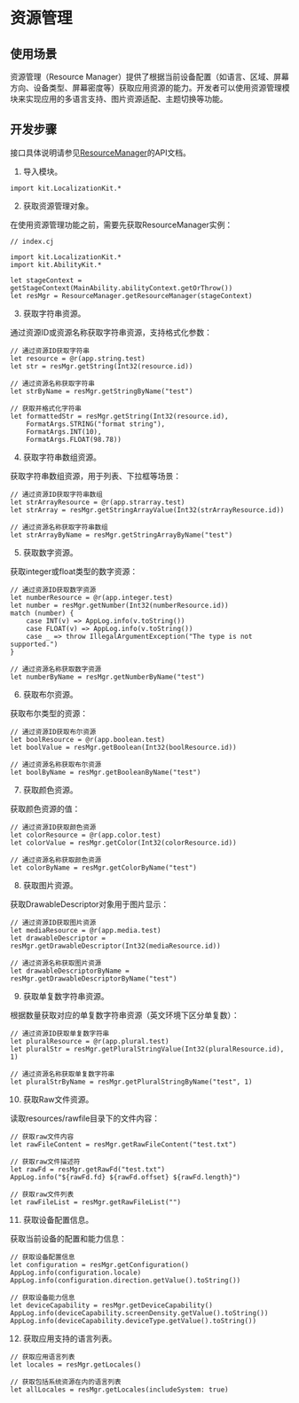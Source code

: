 # 资源管理

## 使用场景

资源管理（Resource Manager）提供了根据当前设备配置（如语言、区域、屏幕方向、设备类型、屏幕密度等）获取应用资源的能力。开发者可以使用资源管理模块来实现应用的多语言支持、图片资源适配、主题切换等功能。

## 开发步骤

接口具体说明请参见[ResourceManager](../../../reference/source_zh_cn/LocalizationKit/cj-apis-resource_manager.md#class-resourcemanager)的API文档。

1. 导入模块。

```cangjie
import kit.LocalizationKit.*
```

2. 获取资源管理对象。

在使用资源管理功能之前，需要先获取ResourceManager实例：

```cangjie
// index.cj

import kit.LocalizationKit.*
import kit.AbilityKit.*

let stageContext = getStageContext(MainAbility.abilityContext.getOrThrow())
let resMgr = ResourceManager.getResourceManager(stageContext)
```

3. 获取字符串资源。

通过资源ID或资源名称获取字符串资源，支持格式化参数：

```cangjie
// 通过资源ID获取字符串
let resource = @r(app.string.test)
let str = resMgr.getString(Int32(resource.id))

// 通过资源名称获取字符串
let strByName = resMgr.getStringByName("test")

// 获取并格式化字符串
let formattedStr = resMgr.getString(Int32(resource.id), 
    FormatArgs.STRING("format string"), 
    FormatArgs.INT(10), 
    FormatArgs.FLOAT(98.78))
```

4. 获取字符串数组资源。

获取字符串数组资源，用于列表、下拉框等场景：

```cangjie
// 通过资源ID获取字符串数组
let strArrayResource = @r(app.strarray.test)
let strArray = resMgr.getStringArrayValue(Int32(strArrayResource.id))

// 通过资源名称获取字符串数组
let strArrayByName = resMgr.getStringArrayByName("test")
```

5. 获取数字资源。

获取integer或float类型的数字资源：

```cangjie
// 通过资源ID获取数字资源
let numberResource = @r(app.integer.test)
let number = resMgr.getNumber(Int32(numberResource.id))
match (number) {
    case INT(v) => AppLog.info(v.toString())
    case FLOAT(v) => AppLog.info(v.toString())
    case _ => throw IllegalArgumentException("The type is not supported.")
}

// 通过资源名称获取数字资源
let numberByName = resMgr.getNumberByName("test")
```

6. 获取布尔资源。

获取布尔类型的资源：

```cangjie
// 通过资源ID获取布尔资源
let boolResource = @r(app.boolean.test)
let boolValue = resMgr.getBoolean(Int32(boolResource.id))

// 通过资源名称获取布尔资源
let boolByName = resMgr.getBooleanByName("test")
```

7. 获取颜色资源。

获取颜色资源的值：

```cangjie
// 通过资源ID获取颜色资源
let colorResource = @r(app.color.test)
let colorValue = resMgr.getColor(Int32(colorResource.id))

// 通过资源名称获取颜色资源
let colorByName = resMgr.getColorByName("test")
```

8. 获取图片资源。

获取DrawableDescriptor对象用于图片显示：

```cangjie
// 通过资源ID获取图片资源
let mediaResource = @r(app.media.test)
let drawableDescriptor = resMgr.getDrawableDescriptor(Int32(mediaResource.id))

// 通过资源名称获取图片资源
let drawableDescriptorByName = resMgr.getDrawableDescriptorByName("test")
```

9. 获取单复数字符串资源。

根据数量获取对应的单复数字符串资源（英文环境下区分单复数）：

```cangjie
// 通过资源ID获取单复数字符串
let pluralResource = @r(app.plural.test)
let pluralStr = resMgr.getPluralStringValue(Int32(pluralResource.id), 1)

// 通过资源名称获取单复数字符串
let pluralStrByName = resMgr.getPluralStringByName("test", 1)
```

10. 获取Raw文件资源。

读取resources/rawfile目录下的文件内容：

```cangjie
// 获取raw文件内容
let rawFileContent = resMgr.getRawFileContent("test.txt")

// 获取raw文件描述符
let rawFd = resMgr.getRawFd("test.txt")
AppLog.info("${rawFd.fd} ${rawFd.offset} ${rawFd.length}")

// 获取raw文件列表
let rawFileList = resMgr.getRawFileList("")
```

11. 获取设备配置信息。

获取当前设备的配置和能力信息：

```cangjie
// 获取设备配置信息
let configuration = resMgr.getConfiguration()
AppLog.info(configuration.locale)
AppLog.info(configuration.direction.getValue().toString())

// 获取设备能力信息
let deviceCapability = resMgr.getDeviceCapability()
AppLog.info(deviceCapability.screenDensity.getValue().toString())
AppLog.info(deviceCapability.deviceType.getValue().toString())
```

12. 获取应用支持的语言列表。

```cangjie
// 获取应用语言列表
let locales = resMgr.getLocales()

// 获取包括系统资源在内的语言列表
let allLocales = resMgr.getLocales(includeSystem: true)
```
